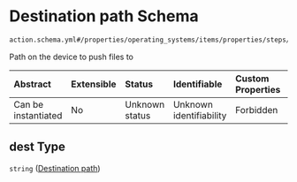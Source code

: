 # Destination path Schema

```txt
action.schema.yml#/properties/operating_systems/items/properties/steps/items/properties/actions/items/properties/adb:push/properties/dest
```

Path on the device to push files to

| Abstract            | Extensible | Status         | Identifiable            | Custom Properties | Additional Properties | Access Restrictions | Defined In                                                          |
| :------------------ | :--------- | :------------- | :---------------------- | :---------------- | :-------------------- | :------------------ | :------------------------------------------------------------------ |
| Can be instantiated | No         | Unknown status | Unknown identifiability | Forbidden         | Allowed               | none                | [device.schema.json*](../device.schema.json "open original schema") |

## dest Type

`string` ([Destination path](device-properties-operating-systems-operating-system-properties-steps-step-properties-group-step-action-properties-adbpush-action-properties-destination-path.md))
